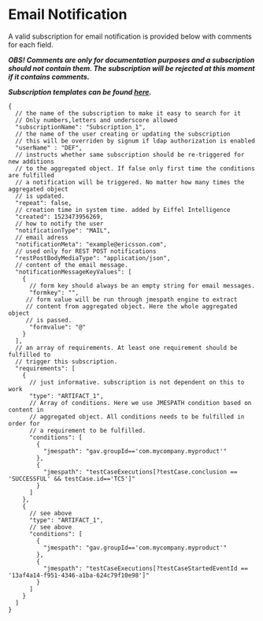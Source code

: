 # Email Notification

A valid subscription for email notification is provided below with comments for 
each field. 

_**OBS! Comments are only for documentation purposes and a subscription should 
not contain them. The subscription will be rejected at this moment if it 
contains comments.**_

_**Subscription templates can be found [here](https://github.com/Ericsson/eiffel-intelligence/tree/master/src/main/resources/templates).**_ 

    {
      // the name of the subscription to make it easy to search for it
      // Only numbers,letters and underscore allowed
      "subscriptionName": "Subscription_1",
      // the name of the user creating or updating the subscription
      // this will be overriden by signum if ldap authorization is enabled
      "userName" : "DEF",
      // instructs whether same subscription should be re-triggered for new additions
      // to the aggregated object. If false only first time the conditions are fulfilled 
      // a notification will be triggered. No matter how many times the aggregated object
      // is updated.
      "repeat": false,
      // creation time in system time. added by Eiffel Intelligence
      "created": 1523473956269,
      // how to notify the user
      "notificationType": "MAIL",
      // email adress
      "notificationMeta": "example@ericsson.com",
      // used only for REST POST notifications
      "restPostBodyMediaType": "application/json",
      // content of the email message. 
      "notificationMessageKeyValues": [
        {
          // form key should always be an empty string for email messages.
          "formkey": "",
         // form value will be run through jmespath engine to extract 
         // content from aggregated object. Here the whole aggregated object
         // is passed.
          "formvalue": "@"
        }
      ],
      // an array of requirements. At least one requirement should be fulfilled to
      // trigger this subscription. 
      "requirements": [
        {
          // just informative. subscription is not dependent on this to work
          "type": "ARTIFACT_1",
          // Array of conditions. Here we use JMESPATH condition based on content in
          // aggregated object. All conditions needs to be fulfilled in order for
          // a requirement to be fulfilled.
          "conditions": [
            {
              "jmespath": "gav.groupId=='com.mycompany.myproduct'"
            },
            {
              "jmespath": "testCaseExecutions[?testCase.conclusion == 'SUCCESSFUL' && testCase.id=='TC5']"
            }
          ]
        },
        {
          // see above
          "type": "ARTIFACT_1",
          // see above
          "conditions": [
            {
              "jmespath": "gav.groupId=='com.mycompany.myproduct'"
            },
            {
              "jmespath": "testCaseExecutions[?testCaseStartedEventId == '13af4a14-f951-4346-a1ba-624c79f10e98']"
            }
          ]
        }
      ]
    }
